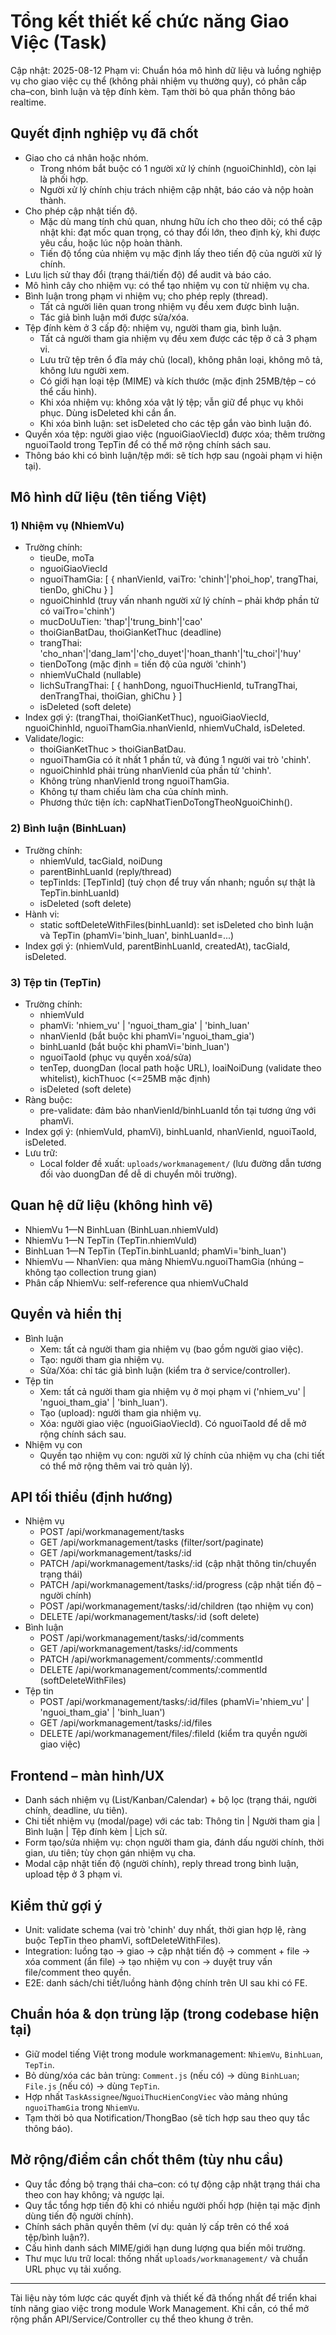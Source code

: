 # Tổng kết thiết kế chức năng Giao Việc (Task)

Cập nhật: 2025-08-12
Phạm vi: Chuẩn hóa mô hình dữ liệu và luồng nghiệp vụ cho giao việc cụ thể (không phải nhiệm vụ thường quy), có phân cấp cha–con, bình luận và tệp đính kèm. Tạm thời bỏ qua phần thông báo realtime.

## Quyết định nghiệp vụ đã chốt

- Giao cho cá nhân hoặc nhóm.
  - Trong nhóm bắt buộc có 1 người xử lý chính (nguoiChinhId), còn lại là phối hợp.
  - Người xử lý chính chịu trách nhiệm cập nhật, báo cáo và nộp hoàn thành.
- Cho phép cập nhật tiến độ.
  - Mặc dù mang tính chủ quan, nhưng hữu ích cho theo dõi; có thể cập nhật khi: đạt mốc quan trọng, có thay đổi lớn, theo định kỳ, khi được yêu cầu, hoặc lúc nộp hoàn thành.
  - Tiến độ tổng của nhiệm vụ mặc định lấy theo tiến độ của người xử lý chính.
- Lưu lịch sử thay đổi (trạng thái/tiến độ) để audit và báo cáo.
- Mô hình cây cho nhiệm vụ: có thể tạo nhiệm vụ con từ nhiệm vụ cha.
- Bình luận trong phạm vi nhiệm vụ; cho phép reply (thread).
  - Tất cả người liên quan trong nhiệm vụ đều xem được bình luận.
  - Tác giả bình luận mới được sửa/xóa.
- Tệp đính kèm ở 3 cấp độ: nhiệm vụ, người tham gia, bình luận.
  - Tất cả người tham gia nhiệm vụ đều xem được các tệp ở cả 3 phạm vi.
  - Lưu trữ tệp trên ổ đĩa máy chủ (local), không phân loại, không mô tả, không lưu người xem.
  - Có giới hạn loại tệp (MIME) và kích thước (mặc định 25MB/tệp – có thể cấu hình).
  - Khi xóa nhiệm vụ: không xóa vật lý tệp; vẫn giữ để phục vụ khôi phục. Dùng isDeleted khi cần ẩn.
  - Khi xóa bình luận: set isDeleted cho các tệp gắn vào bình luận đó.
- Quyền xóa tệp: người giao việc (nguoiGiaoViecId) được xóa; thêm trường nguoiTaoId trong TepTin để có thể mở rộng chính sách sau.
- Thông báo khi có bình luận/tệp mới: sẽ tích hợp sau (ngoài phạm vi hiện tại).

## Mô hình dữ liệu (tên tiếng Việt)

### 1) Nhiệm vụ (NhiemVu)

- Trường chính:
  - tieuDe, moTa
  - nguoiGiaoViecId
  - nguoiThamGia: [ { nhanVienId, vaiTro: 'chinh'|'phoi_hop', trangThai, tienDo, ghiChu } ]
  - nguoiChinhId (truy vấn nhanh người xử lý chính – phải khớp phần tử có vaiTro='chinh')
  - mucDoUuTien: 'thap'|'trung_binh'|'cao'
  - thoiGianBatDau, thoiGianKetThuc (deadline)
  - trangThai: 'cho_nhan'|'dang_lam'|'cho_duyet'|'hoan_thanh'|'tu_choi'|'huy'
  - tienDoTong (mặc định = tiến độ của người 'chinh')
  - nhiemVuChaId (nullable)
  - lichSuTrangThai: [ { hanhDong, nguoiThucHienId, tuTrangThai, denTrangThai, thoiGian, ghiChu } ]
  - isDeleted (soft delete)
- Index gợi ý: (trangThai, thoiGianKetThuc), nguoiGiaoViecId, nguoiChinhId, nguoiThamGia.nhanVienId, nhiemVuChaId, isDeleted.
- Validate/logic:
  - thoiGianKetThuc > thoiGianBatDau.
  - nguoiThamGia có ít nhất 1 phần tử, và đúng 1 người vai trò 'chinh'.
  - nguoiChinhId phải trùng nhanVienId của phần tử 'chinh'.
  - Không trùng nhanVienId trong nguoiThamGia.
  - Không tự tham chiếu làm cha của chính mình.
  - Phương thức tiện ích: capNhatTienDoTongTheoNguoiChinh().

### 2) Bình luận (BinhLuan)

- Trường chính:
  - nhiemVuId, tacGiaId, noiDung
  - parentBinhLuanId (reply/thread)
  - tepTinIds: [TepTinId] (tuỳ chọn để truy vấn nhanh; nguồn sự thật là TepTin.binhLuanId)
  - isDeleted (soft delete)
- Hành vi:
  - static softDeleteWithFiles(binhLuanId): set isDeleted cho bình luận và TepTin (phamVi='binh_luan', binhLuanId=...)
- Index gợi ý: (nhiemVuId, parentBinhLuanId, createdAt), tacGiaId, isDeleted.

### 3) Tệp tin (TepTin)

- Trường chính:
  - nhiemVuId
  - phamVi: 'nhiem_vu' | 'nguoi_tham_gia' | 'binh_luan'
  - nhanVienId (bắt buộc khi phamVi='nguoi_tham_gia')
  - binhLuanId (bắt buộc khi phamVi='binh_luan')
  - nguoiTaoId (phục vụ quyền xoá/sửa)
  - tenTep, duongDan (local path hoặc URL), loaiNoiDung (validate theo whitelist), kichThuoc (<=25MB mặc định)
  - isDeleted (soft delete)
- Ràng buộc:
  - pre-validate: đảm bảo nhanVienId/binhLuanId tồn tại tương ứng với phamVi.
- Index gợi ý: (nhiemVuId, phamVi), binhLuanId, nhanVienId, nguoiTaoId, isDeleted.
- Lưu trữ:
  - Local folder đề xuất: `uploads/workmanagement/` (lưu đường dẫn tương đối vào duongDan để dễ di chuyển môi trường).

## Quan hệ dữ liệu (không hình vẽ)

- NhiemVu 1—N BinhLuan (BinhLuan.nhiemVuId)
- NhiemVu 1—N TepTin (TepTin.nhiemVuId)
- BinhLuan 1—N TepTin (TepTin.binhLuanId; phamVi='binh_luan')
- NhiemVu — NhanVien: qua mảng NhiemVu.nguoiThamGia (nhúng – không tạo collection trung gian)
- Phân cấp NhiemVu: self-reference qua nhiemVuChaId

## Quyền và hiển thị

- Bình luận
  - Xem: tất cả người tham gia nhiệm vụ (bao gồm người giao việc).
  - Tạo: người tham gia nhiệm vụ.
  - Sửa/Xóa: chỉ tác giả bình luận (kiểm tra ở service/controller).
- Tệp tin
  - Xem: tất cả người tham gia nhiệm vụ ở mọi phạm vi ('nhiem_vu' | 'nguoi_tham_gia' | 'binh_luan').
  - Tạo (upload): người tham gia nhiệm vụ.
  - Xóa: người giao việc (nguoiGiaoViecId). Có nguoiTaoId để dễ mở rộng chính sách sau.
- Nhiệm vụ con
  - Quyền tạo nhiệm vụ con: người xử lý chính của nhiệm vụ cha (chi tiết có thể mở rộng thêm vai trò quản lý).

## API tối thiểu (định hướng)

- Nhiệm vụ
  - POST /api/workmanagement/tasks
  - GET /api/workmanagement/tasks (filter/sort/paginate)
  - GET /api/workmanagement/tasks/:id
  - PATCH /api/workmanagement/tasks/:id (cập nhật thông tin/chuyển trạng thái)
  - PATCH /api/workmanagement/tasks/:id/progress (cập nhật tiến độ – người chính)
  - POST /api/workmanagement/tasks/:id/children (tạo nhiệm vụ con)
  - DELETE /api/workmanagement/tasks/:id (soft delete)
- Bình luận
  - POST /api/workmanagement/tasks/:id/comments
  - GET /api/workmanagement/tasks/:id/comments
  - PATCH /api/workmanagement/comments/:commentId
  - DELETE /api/workmanagement/comments/:commentId (softDeleteWithFiles)
- Tệp tin
  - POST /api/workmanagement/tasks/:id/files (phamVi='nhiem_vu' | 'nguoi_tham_gia' | 'binh_luan')
  - GET /api/workmanagement/tasks/:id/files
  - DELETE /api/workmanagement/files/:fileId (kiểm tra quyền người giao việc)

## Frontend – màn hình/UX

- Danh sách nhiệm vụ (List/Kanban/Calendar) + bộ lọc (trạng thái, người chính, deadline, ưu tiên).
- Chi tiết nhiệm vụ (modal/page) với các tab: Thông tin | Người tham gia | Bình luận | Tệp đính kèm | Lịch sử.
- Form tạo/sửa nhiệm vụ: chọn người tham gia, đánh dấu người chính, thời gian, ưu tiên; tùy chọn gán nhiệm vụ cha.
- Modal cập nhật tiến độ (người chính), reply thread trong bình luận, upload tệp ở 3 phạm vi.

## Kiểm thử gợi ý

- Unit: validate schema (vai trò 'chinh' duy nhất, thời gian hợp lệ, ràng buộc TepTin theo phamVi, softDeleteWithFiles).
- Integration: luồng tạo → giao → cập nhật tiến độ → comment + file → xóa comment (ẩn file) → tạo nhiệm vụ con → duyệt truy vấn file/comment theo quyền.
- E2E: danh sách/chi tiết/luồng hành động chính trên UI sau khi có FE.

## Chuẩn hóa & dọn trùng lặp (trong codebase hiện tại)

- Giữ model tiếng Việt trong module workmanagement: `NhiemVu`, `BinhLuan`, `TepTin`.
- Bỏ dùng/xóa các bản trùng: `Comment.js` (nếu có) → dùng `BinhLuan`; `File.js` (nếu có) → dùng `TepTin`.
- Hợp nhất `TaskAssignee`/`NguoiThucHienCongViec` vào mảng nhúng `nguoiThamGia` trong `NhiemVu`.
- Tạm thời bỏ qua Notification/ThongBao (sẽ tích hợp sau theo quy tắc thông báo).

## Mở rộng/điểm cần chốt thêm (tùy nhu cầu)

- Quy tắc đồng bộ trạng thái cha–con: có tự động cập nhật trạng thái cha theo con hay không; và ngược lại.
- Quy tắc tổng hợp tiến độ khi có nhiều người phối hợp (hiện tại mặc định dùng tiến độ người chính).
- Chính sách phân quyền thêm (ví dụ: quản lý cấp trên có thể xoá tệp/bình luận?).
- Cấu hình danh sách MIME/giới hạn dung lượng qua biến môi trường.
- Thư mục lưu trữ local: thống nhất `uploads/workmanagement/` và chuẩn URL phục vụ tải xuống.

---

Tài liệu này tóm lược các quyết định và thiết kế đã thống nhất để triển khai tính năng giao việc trong module Work Management. Khi cần, có thể mở rộng phần API/Service/Controller cụ thể theo khung ở trên.
